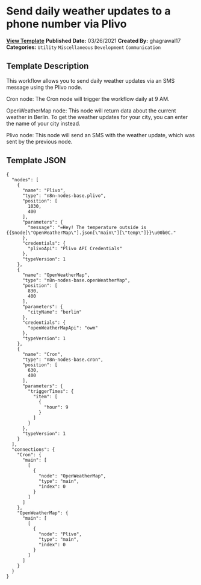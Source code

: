 # Send daily weather updates to a phone number via Plivo

**[View Template](https://n8n.io/workflows/1005-/)**  **Published Date:** 03/26/2021  **Created By:** ghagrawal17  **Categories:** `Utility` `Miscellaneous` `Development` `Communication`  

## Template Description

This workflow allows you to send daily weather updates via an SMS message using the Plivo node.



Cron node: The Cron node will trigger the workflow daily at 9 AM.

OpenWeatherMap node: This node will return data about the current weather in Berlin. To get the weather updates for your city, you can enter the name of your city instead.

Plivo node: This node will send an SMS with the weather update, which was sent by the previous node.


## Template JSON

```
{
  "nodes": [
    {
      "name": "Plivo",
      "type": "n8n-nodes-base.plivo",
      "position": [
        1030,
        400
      ],
      "parameters": {
        "message": "=Hey! The temperature outside is {{$node[\"OpenWeatherMap\"].json[\"main\"][\"temp\"]}}\u00b0C."
      },
      "credentials": {
        "plivoApi": "Plivo API Credentials"
      },
      "typeVersion": 1
    },
    {
      "name": "OpenWeatherMap",
      "type": "n8n-nodes-base.openWeatherMap",
      "position": [
        830,
        400
      ],
      "parameters": {
        "cityName": "berlin"
      },
      "credentials": {
        "openWeatherMapApi": "owm"
      },
      "typeVersion": 1
    },
    {
      "name": "Cron",
      "type": "n8n-nodes-base.cron",
      "position": [
        630,
        400
      ],
      "parameters": {
        "triggerTimes": {
          "item": [
            {
              "hour": 9
            }
          ]
        }
      },
      "typeVersion": 1
    }
  ],
  "connections": {
    "Cron": {
      "main": [
        [
          {
            "node": "OpenWeatherMap",
            "type": "main",
            "index": 0
          }
        ]
      ]
    },
    "OpenWeatherMap": {
      "main": [
        [
          {
            "node": "Plivo",
            "type": "main",
            "index": 0
          }
        ]
      ]
    }
  }
}
```
